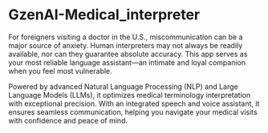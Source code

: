 # GzenAI-Medical_interpreter

For foreigners visiting a doctor in the U.S., miscommunication can be a major source of anxiety. Human interpreters may not always be readily available, nor can they guarantee absolute accuracy. This app serves as your most reliable language assistant—an intimate and loyal companion when you feel most vulnerable.

Powered by advanced Natural Language Processing (NLP) and Large Language Models (LLMs), it optimizes medical terminology interpretation with exceptional precision. With an integrated speech and voice assistant, it ensures seamless communication, helping you navigate your medical visits with confidence and peace of mind.
